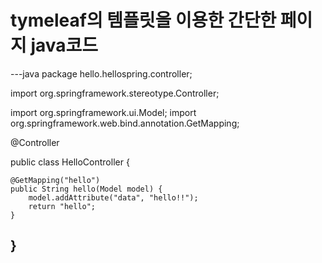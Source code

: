 # tymeleaf의 템플릿을 이용한 간단한 페이지 java코드
---java
package hello.hellospring.controller;

import org.springframework.stereotype.Controller;

import org.springframework.ui.Model;
import org.springframework.web.bind.annotation.GetMapping;

@Controller

public class HelloController {

    @GetMapping("hello")
    public String hello(Model model) {
        model.addAttribute("data", "hello!!");
        return "hello";
    }
}
---
